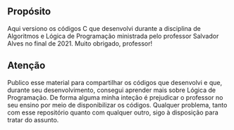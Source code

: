## Propósito

Aqui versiono os códigos C que desenvolvi durante a disciplina de Algoritmos e Lógica de Programação ministrada pelo professor Salvador Alves no final de 2021. Muito obrigado, professor!

## Atenção

Publico esse material para compartilhar os códigos que desenvolvi e que, durante seu desenvolvimento, consegui aprender mais sobre Lógica de Programação. De forma alguma minha inteção é
prejudicar o professor no seu ensino por meio de disponibilizar os códigos. Qualquer problema, tanto com esse repositório quanto com qualquer outro, sigo à disposição para tratar do assunto.